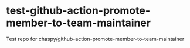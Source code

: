 # test-github-action-promote-member-to-team-maintainer
Test repo for chaspy/github-action-promote-member-to-team-maintainer
